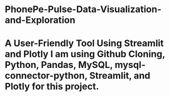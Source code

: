 # PhonePe-Pulse-Data-Visualization-and-Exploration
#  A User-Friendly Tool Using Streamlit and Plotly I am using Github Cloning, Python, Pandas, MySQL, mysql-connector-python, Streamlit, and Plotly for this project.

  
